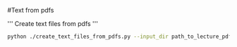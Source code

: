#Text from pdfs

''' Create text files from pdfs '''
```sh
python ./create_text_files_from_pdfs.py --input_dir path_to_lecture_pdfs 
```


